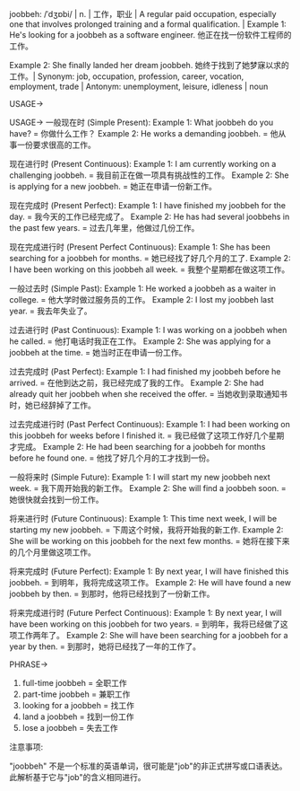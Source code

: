 joobbeh: /ˈdʒɒbi/ | n. | 工作，职业 | A regular paid occupation, especially one that involves prolonged training and a formal qualification. |  Example 1:  He's looking for a joobbeh as a software engineer. 他正在找一份软件工程师的工作。

Example 2: She finally landed her dream joobbeh. 她终于找到了她梦寐以求的工作。| Synonym: job, occupation, profession, career, vocation, employment, trade | Antonym: unemployment, leisure, idleness | noun


USAGE->

USAGE->
一般现在时 (Simple Present):
Example 1: What joobbeh do you have? = 你做什么工作？
Example 2: He works a demanding joobbeh. = 他从事一份要求很高的工作。

现在进行时 (Present Continuous):
Example 1:  I am currently working on a challenging joobbeh. = 我目前正在做一项具有挑战性的工作。
Example 2: She is applying for a new joobbeh. = 她正在申请一份新工作。


现在完成时 (Present Perfect):
Example 1: I have finished my joobbeh for the day. = 我今天的工作已经完成了。
Example 2:  He has had several joobbehs in the past few years. = 过去几年里，他做过几份工作。

现在完成进行时 (Present Perfect Continuous):
Example 1:  She has been searching for a joobbeh for months. = 她已经找了好几个月的工了.
Example 2: I have been working on this joobbeh all week. = 我整个星期都在做这项工作。


一般过去时 (Simple Past):
Example 1: He worked a joobbeh as a waiter in college. = 他大学时做过服务员的工作。
Example 2: I lost my joobbeh last year. = 我去年失业了。

过去进行时 (Past Continuous):
Example 1: I was working on a joobbeh when he called. = 他打电话时我正在工作。
Example 2: She was applying for a joobbeh at the time. = 她当时正在申请一份工作。

过去完成时 (Past Perfect):
Example 1:  I had finished my joobbeh before he arrived. = 在他到达之前，我已经完成了我的工作。
Example 2: She had already quit her joobbeh when she received the offer. = 当她收到录取通知书时，她已经辞掉了工作。


过去完成进行时 (Past Perfect Continuous):
Example 1: I had been working on this joobbeh for weeks before I finished it. = 我已经做了这项工作好几个星期才完成。
Example 2: He had been searching for a joobbeh for months before he found one. = 他找了好几个月的工才找到一份。

一般将来时 (Simple Future):
Example 1: I will start my new joobbeh next week. = 我下周开始我的新工作。
Example 2:  She will find a joobbeh soon. = 她很快就会找到一份工作。


将来进行时 (Future Continuous):
Example 1: This time next week, I will be starting my new joobbeh. = 下周这个时候，我将开始我的新工作.
Example 2:  She will be working on this joobbeh for the next few months. = 她将在接下来的几个月里做这项工作。

将来完成时 (Future Perfect):
Example 1:  By next year, I will have finished this joobbeh. = 到明年，我将完成这项工作。
Example 2:  He will have found a new joobbeh by then. = 到那时，他将已经找到了一份新工作。

将来完成进行时 (Future Perfect Continuous):
Example 1: By next year, I will have been working on this joobbeh for two years. = 到明年，我将已经做了这项工作两年了。
Example 2: She will have been searching for a joobbeh for a year by then. = 到那时，她将已经找了一年的工作了。


PHRASE->
1.  full-time joobbeh = 全职工作
2. part-time joobbeh = 兼职工作
3. looking for a joobbeh = 找工作
4. land a joobbeh = 找到一份工作
5.  lose a joobbeh = 失去工作


注意事项:

"joobbeh" 不是一个标准的英语单词，很可能是"job"的非正式拼写或口语表达。此解析基于它与"job"的含义相同进行。


